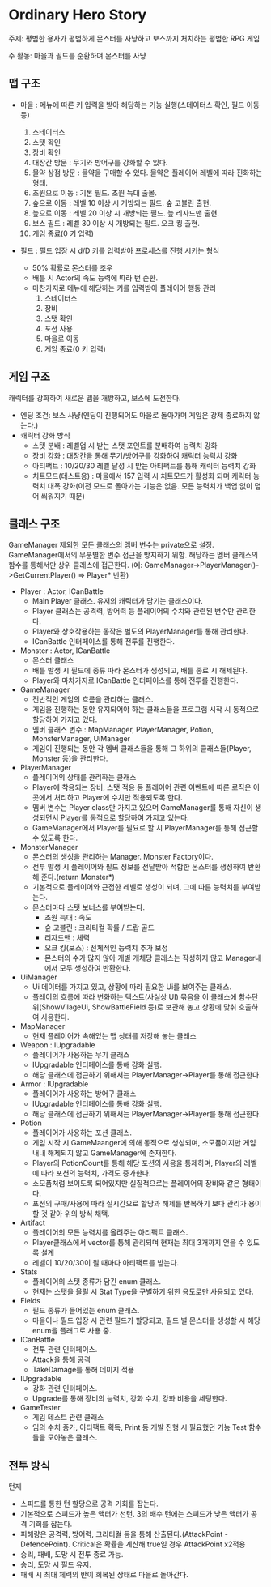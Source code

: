 # Ordinary Hero Story

주제: 평범한 용사가 평범하게 몬스터를 사냥하고 보스까지 처치하는 평범한 RPG 게임

주 활동: 마을과 필드를 순환하며 몬스터를 사냥

맵 구조
------------------------------------------------------------------------------------------------------------
 - 마을 : 메뉴에 따른 키 입력을 받아 해당하는 기능 실행(스테이터스 확인, 필드 이동 등)
   1. 스테이터스
   2. 스탯 확인
   3. 장비 확인
   4. 대장간 방문 : 무기와 방어구를 강화할 수 있다.
   5. 물약 상점 방문 : 물약을 구매할 수 있다. 물약은 플레이어 레벨에 따라 진화하는 형태.
   6. 초원으로 이동 : 기본 필드. 초원 늑대 출몰.
   7. 숲으로 이동 : 레벨 10 이상 시 개방되는 필드. 숲 고블린 출현.
   8. 늪으로 이동 : 레벨 20 이상 시 개방되는 필드. 늪 리자드맨 출현.
   9. 보스 필드 : 레벨 30 이상 시 개방되는 필드. 오크 킹 출현.
   10. 게임 종료(0 키 입력)
       
 - 필드 : 필드 입장 시 d/D 키를 입력받아 프로세스를 진행 시키는 형식
   - 50% 확률로 몬스터를 조우
   - 배틀 시 Actor의 속도 능력에 따라 턴 순환.
   -  마찬가지로 메뉴에 해당하는 키를 입력받아 플레이어 행동 관리
      1. 스테이터스
      2. 장비
      3. 스탯 확인
      4. 포션 사용
      5. 마을로 이동
      6. 게임 종료(0 키 입력)

게임 구조
------------------------------------------------------------------------------------------------------------
캐릭터를 강화하여 새로운 맵을 개방하고, 보스에 도전한다.
 
 - 엔딩 조건: 보스 사냥(엔딩이 진행되어도 마을로 돌아가며 게임은 강제 종료하지 않는다.)
 - 캐릭터 강화 방식
    - 스탯 분배 : 레벨업 시 받는 스탯 포인트를 분배하여 능력치 강화
    - 장비 강화 : 대장간을 통해 무기/방어구를 강화하여 캐릭터 능력치 강화
    - 아티팩트 : 10/20/30 레벨 달성 시 받는 아티팩트를 통해 캐릭터 능력치 강화
    - 치트모드(테스트용) : 마을에서 157 입력 시 치트모드가 활성화 되며 캐릭터 능력치 대폭 강화(이전 모드로 돌아가는 기능은 없음. 모든 능력치가 백업 없이 덮어 씌워지기 때문)
     
클래스 구조
------------------------------------------------------------------------------------------------------------
GameManager 제외한 모든 클래스의 멤버 변수는 private으로 설정. GameManager에서의 무분별한 변수 접근을 방지하기 위함.
해당하는 멤버 클래스의 함수를 통해서만 상위 클래스에 접근한다.
(예: GameManager->PlayerManager()->GetCurrentPlayer() => Player* 반환)

 - Player : Actor, ICanBattle
   - Main Player 클래스. 유저의 캐릭터가 담기는 클래스이다.
   - Player 클래스는 공격력, 방어력 등 플레이어의 수치와 관련된 변수만 관리한다.
   - Player와 상호작용하는 동작은 별도의 PlayerManager를 통해 관리한다.
   - ICanBattle 인터페이스를 통해 전투를 진행한다.
 - Monster : Actor, ICanBattle
   - 몬스터 클래스
   - 배틀 발생 시 필드에 종류 따라 몬스터가 생성되고, 배틀 종료 시 해제된다.
   - Player와 마차가지로 ICanBattle 인터페이스를 통해 전투를 진행한다.
 - GameManager
    - 전반적인 게임의 흐름을 관리하는 클래스.
    - 게임을 진행하는 동안 유지되어야 하는 클래스들을 프로그램 시작 시 동적으로 할당하여 가지고 있다.
    - 멤버 클래스 변수 : MapManager, PlayerManager, Potion, MonsterManager, UiManager
    - 게임이 진행되는 동안 각 멤버 클래스들을 통해 그 하위의 클래스들(Player, Monster 등)을 관리한다.
 - PlayerManager
    - 플레이어의 상태를 관리하는 클래스
    - Player에 착용되는 장비, 스탯 적용 등 플레이어 관련 이벤트에 따른 로직은 이곳에서 처리하고 Player에 수치만 적용되도록 한다.
    - 멤버 변수는 Player class만 가지고 있으며 GameManager를 통해 자신이 생성되면서 Player를 동적으로 할당하여 가지고 있는다.
    - GameManager에서 Player를 필요로 할 시 PlayerManager를 통해 접근할 수 있도록 한다.
 - MonsterManager
    - 몬스터의 생성을 관리하는 Manager. Monster Factory이다.
    - 전투 발생 시 플레이어와 필드 정보를 전달받아 적합한 몬스터를 생성하여 반환해 준다.(return Monster*)
    - 기본적으로 플레이어와 근접한 레벨로 생성이 되며, 그에 따른 능력치를 부여받는다.
    - 몬스터마다 스탯 보너스를 부여받는다.
       - 초원 늑대 : 속도
       - 숲 고블린 : 크리티컬 확률 / 드랍 골드
       - 리자드맨 : 체력
       - 오크 킹(보스) : 전체적인 능력치 추가 보정
       - 몬스터의 수가 많지 않아 개별 개체당 클래스는 작성하지 않고 Manager내에서 모두 생성하여 반환한다.
 - UiManager
    - Ui 데이터를 가지고 있고, 상황에 따라 필요한 Ui를 보여주는 클래스.
    - 플레이의 흐름에 따라 변화하는 텍스트(사실상 UI) 묶음을 이 클래스에 함수단위(ShowVilageUi, ShowBattleField 등)로 보관해 놓고 상황에 맞춰 호출하여 사용한다.
 - MapManager
    - 현재 플레이어가 속해있는 맵 상태를 저장해 놓는 클래스
 - Weapon : IUpgradable
    - 플레이어가 사용하는 무기 클래스
    - IUpgradable 인터페이스를 통해 강화 실행.
    - 해당 클래스에 접근하기 위해서는 PlayerManager->Player를 통해 접근한다.
 - Armor : IUpgradable
    - 플레이어가 사용하는 방어구 클래스
    - IUpgradable 인터페이스를 통해 강화 실행.
    - 해당 클래스에 접근하기 위해서는 PlayerManager->Player를 통해 접근한다.
 - Potion
    - 플레이어가 사용하는 포션 클래스.
    - 게임 시작 시 GameMaanger에 의해 동적으로 생성되며, 소모품이지만 게임 내내 해제되지 않고 GameManager에 존재한다.
    - Player의 PotionCount를 통해 해당 포션의 사용을 통제하며, Player의 레벨에 따라 포션의 능력치, 가격도 증가한다.
    - 소모품처럼 보이도록 되어있지만 실질적으로는 플레이어의 장비와 같은 형태이다.
    - 포션의 구매/사용에 따라 실시간으로 할당과 해제를 반복하기 보다 관리가 용이할 것 같아 위의 방식 채택.  
 - Artifact
    - 플레이어의 모든 능력치를 올려주는 아티팩트 클래스.
    - Player클래스에서 vector를 통해 관리되며 현재는 최대 3개까지 얻을 수 있도록 설계
    - 레벨이 10/20/30이 될 때마다 아티팩트를 받는다.
 - Stats
    - 플레이어의 스탯 종류가 담긴 enum 클래스.
    - 현재는 스탯을 올릴 시 Stat Type을 구별하기 위한 용도로만 사용되고 있다.
 - Fields
    - 필드 종류가 들어있는 enum 클래스.
    - 마을이나 필드 입장 시 관련 필드가 할당되고, 필드 별 몬스터를 생성할 시 해당 enum을 플래그로 사용 중.
 - ICanBattle
    - 전투 관련 인터페이스.
    - Attack을 통해 공격
    - TakeDamage를 통해 데미지 적용
 - IUpgradable
    - 강화 관련 인터페이스.
    - Upgrade를 통해 장비의 능력치, 강화 수치, 강화 비용을 세팅한다.
 - GameTester
    - 게임 테스트 관련 클래스
    - 임의 수치 증가, 아티팩트 획득, Print 등 개발 진행 시 필요했던 기능 Test 함수들을 모아놓은 클래스.


전투 방식
------------------------------------------------------------------------------------------------------------
턴제
 - 스피드를 통한 턴 할당으로 공격 기회를 잡는다.
 - 기본적으로 스피드가 높은 액터가 선턴. 3의 배수 턴에는 스피드가 낮은 액터가 공격 기회를 잡는다.
 - 피해량은 공격력, 방어력, 크리티컬 등을 통해 산출된다.(AttackPoint - DefencePoint). Critical은 확률을 계산해 true일 경우 AttackPoint x2적용
 - 승리, 패배, 도망 시 전투 종료 가능.
 - 승리, 도망 시 필드 유지.
 - 패배 시 최대 체력의 반이 회복된 상태로 마을로 돌아간다.



   
